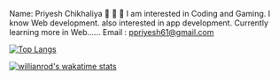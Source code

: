 Name: Priyesh Chikhaliya 👋 👋 👋
I am interested in Coding and Gaming.
I know Web development.
also interested in app development.
Currently learning more in Web......
Email : ppriyesh61@gmail.com

[![Top Langs](https://github-readme-stats.vercel.app/api/top-langs/?username=Priyeshchikhaliya)](https://github.com/Priyeshchikhaliya/github-readme-stats)

[![willianrod's wakatime stats](https://github-readme-stats.vercel.app/api/wakatime?username=Priyeshchikhaliya)](https://github.com/Priyeshchikhaliya/github-readme-stats)
